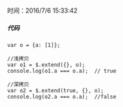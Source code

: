 ##  
时间：2016/7/6 15:33:42 


##### 代码
    
    var o = {a: [1]};
    
    //浅拷贝
    var o1 = $.extend({}, o);
    console.log(o1.a === o.a);  // true
    
    //深拷贝
    var o2 = $.extend(true, {}, o);
    console.log(o2.a === o.a);  //false